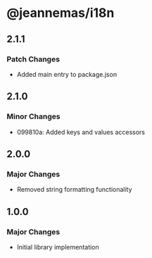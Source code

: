 # @jeannemas/i18n

## 2.1.1

### Patch Changes

- Added main entry to package.json

## 2.1.0

### Minor Changes

- 099810a: Added keys and values accessors

## 2.0.0

### Major Changes

- Removed string formatting functionality

## 1.0.0

### Major Changes

- Initial library implementation
